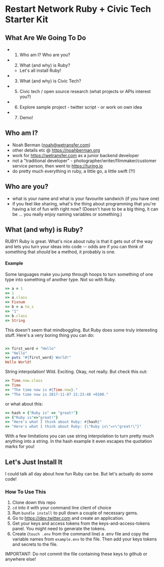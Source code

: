 # Restart Network Ruby + Civic Tech Starter Kit



## What Are We Going To Do
- 1. Who am I? Who are you?
- 2. What (and why) is Ruby?
  - Let's all install Ruby! 
- 3. What (and why) is Civic Tech?
- 5. Civic tech / open source research (what projects or APIs interest you?)
- 6. Explore sample project - twitter script - or work on own idea
- 7. Demo!

## Who am I?

- Noah Berman (noah@wetransfer.com)
- other details etc @ https://noahberman.org
- work for https://wetransfer.com as a junior backend developer
- not a "traditional developer" - photographer/writer/filmmaker/customer service person, then went to https://turing.io 
- do pretty much everything in ruby, a little go, a little swift (?!)

## Who are you?

- what is your name and what is your favourite sandwich (if you have one)
- if you feel like sharing, what's the thing about programming that you're having a lot of fun with right now?
(Doesn't have to be a big thing, it can be ... you really enjoy naming variables or something.)

## What (and why) is Ruby? 

RUBY! Ruby is great. What's nice about ruby is that it gets out of the way and 
lets you turn your ideas into code -- odds are if you can think of something
that _should_ be a method, it probably is one. 

#### Example

Some languages make you jump through hoops to turn something of one type into
something of another type. Not so with Ruby.

```ruby
>> a = 1
=> 1
>> a.class
=> Fixnum
>> b = a.to_s
=> "1"
>> b.class
=> String
```

This doesn't seem that mindboggling. But Ruby does some truly interesting stuff.
Here's a very boring thing you can do:

```ruby

>> first_word = "Hello"
=> "Hello"
>> puts "#{first_word} World!"
Hello World!

```

String interpolation! Wild. Exciting. Okay, not really. But check this out:

```ruby
>> Time.now.class
=> Time
>> "The time now is #{Time.now}."
=> "The time now is 2017-11-07 21:23:48 +0100."
```

or what about this:

```ruby
>> hash = {"Ruby is" => "great!"}
=> {"Ruby is"=>"great!"}
>> "Here's what I think about Ruby: #{hash}"
=> "Here's what I think about Ruby: {\"Ruby is\"=>\"great!\"}"
```

With a few limitations you can use string interpolation to turn pretty much 
anything into a string. In the hash example it even escapes the quotation marks
for you! 

## Let's Just Install It

I could talk all day about how fun Ruby can be. But let's actually do some code!


### How To Use This

1. Clone down this repo 
2. `cd` into it with your command line client of choice
3. Run `bundle install` to pull down a couple of necessary gems.
4. Go to https://dev.twitter.com and create an application. 
5. Get your keys and access tokens from the keys-and-access-tokens panel. You might
need to generate the tokens.
6. Create (`touch .env` from the command line) a .env file and copy the variable names from `example.env` to the file. Then add your keys tokens and secrets to the file. 

IMPORTANT: Do not commit the file containing these keys to github or anywhere else! 
